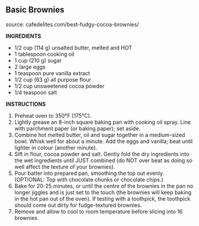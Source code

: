 ## Basic Brownies

source: cafedelites.com/best-fudgy-cocoa-brownies/

**INGREDIENTS**

- 1/2 cup (114 g) unsalted butter, melted and HOT
- 1 tablespoon cooking oil
- 1  cup (210 g) sugar
- 2 large eggs
- 1 teaspoon pure vanilla extract
- 1/2 cup (63 g) all purpose flour
- 1/2 cup unsweetened cocoa powder
- 1/4 teaspoon salt

**INSTRUCTIONS**

1. Preheat oven to 350°F (175°C).
1. Lightly grease an 8-inch square baking pan with cooking oil spray. Line with parchment paper (or baking paper); set aside.
1. Combine hot melted butter, oil and sugar together in a medium-sized bowl. Whisk well for about a minute. Add the eggs and vanilla; beat until lighter in colour (another minute).
1. Sift in flour, cocoa powder and salt. Gently fold the dry ingredients into the wet ingredients until JUST combined (do NOT over beat as doing so well affect the texture of your brownies).
1. Pour batter into prepared pan, smoothing the top out evenly. (OPTIONAL: Top with chocolate chunks or chocolate chips.)
1. Bake for 20-25 minutes, or until the centre of the brownies in the pan no longer jiggles and is just set to the touch (the brownies will keep baking in the hot pan out of the oven). If testing with a toothpick, the toothpick should come out dirty for fudge-textured brownies.
1. Remove and allow to cool to room temperature before slicing into 16 brownies.
